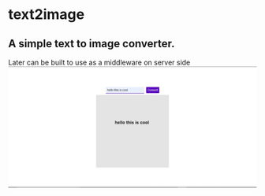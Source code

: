 # text2image
<h2>A simple text to image converter.</h2>
Later can be built to use as a middleware on server side
<img src="screen.jpg" alt="text2Image"/>

